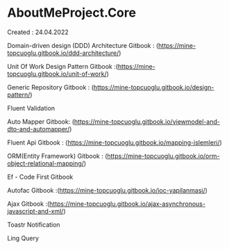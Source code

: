 # AboutMeProject.Core
Created : 24.04.2022

Domain-driven design (DDD) Architecture Gitbook : (https://mine-topcuoglu.gitbook.io/ddd-architecture/)

Unit Of  Work Design Pattern Gitbook :(https://mine-topcuoglu.gitbook.io/unit-of-work/)

Generic Repository Gitbook : (https://mine-topcuoglu.gitbook.io/design-pattern/)

Fluent Validation

Auto Mapper Gitbook: (https://mine-topcuoglu.gitbook.io/viewmodel-and-dto-and-automapper/)

Fluent Api Gitbook : (https://mine-topcuoglu.gitbook.io/mapping-islemleri/)

ORM(Entity Framework) Gitbook : (https://mine-topcuoglu.gitbook.io/orm-object-relational-mapping/)

Ef - Code First  Gitbook 

Autofac  Gitbook :(https://mine-topcuoglu.gitbook.io/ioc-yapilanmasi/)

Ajax Gitbook :(https://mine-topcuoglu.gitbook.io/ajax-asynchronous-javascript-and-xml/)

Toastr Notification 

Ling Query 


